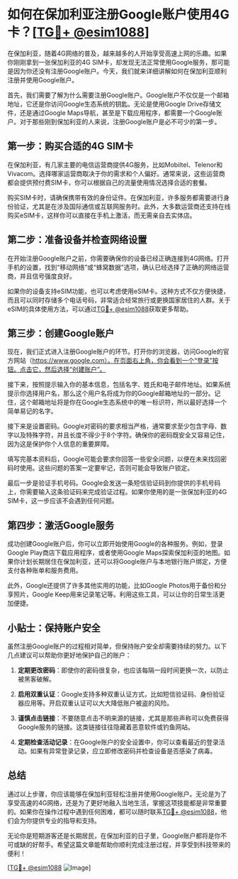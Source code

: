 # 如何在保加利亚注册Google账户使用4G卡？[[TG💪+ @esim1088](https://t.me/s/esim1088)]

在保加利亚，随着4G网络的普及，越来越多的人开始享受高速上网的乐趣。如果你刚刚拿到一张保加利亚的4G SIM卡，却发现无法正常使用Google服务，那可能是因为你还没有注册Google账户。今天，我们就来详细讲解如何在保加利亚顺利注册并使用Google账户。

首先，我们需要了解为什么需要注册Google账户。Google账户不仅仅是一个邮箱地址，它还是你访问Google生态系统的钥匙。无论是使用Google Drive存储文件，还是通过Google Maps导航，甚至是下载应用程序，都需要一个Google账户。对于那些刚到保加利亚的人来说，注册Google账户是必不可少的第一步。

## 第一步：购买合适的4G SIM卡

在保加利亚，有几家主要的电信运营商提供4G服务，比如Mobiltel、Telenor和Vivacom。选择哪家运营商取决于你的需求和个人偏好。通常来说，这些运营商都会提供预付费SIM卡，你可以根据自己的流量使用情况选择合适的套餐。

购买SIM卡时，请确保携带有效的身份证件。在保加利亚，许多服务都需要进行身份验证，尤其是在涉及国际通信或互联网服务时。此外，大多数运营商还支持在线购买eSIM卡，这样你可以直接在手机上激活，而无需亲自去实体店。

## 第二步：准备设备并检查网络设置

在开始注册Google账户之前，你需要确保你的设备已经正确连接到4G网络。打开手机的设置，找到“移动网络”或“蜂窝数据”选项，确认已经选择了正确的网络运营商，并且信号强度良好。

如果你的设备支持eSIM功能，也可以考虑使用eSIM卡。这种方式不仅方便快捷，而且可以同时存储多个电话号码，非常适合经常旅行或更换国家居住的人群。关于eSIM的具体使用方法，可以通过[TG💪+ @esim1088](https://t.me/s/esim1088)获取更多帮助。

## 第三步：创建Google账户

现在，我们正式进入注册Google账户的环节。打开你的浏览器，访问Google的官方网站（https://www.google.com）。在页面右上角，你会看到一个“登录”按钮。点击它，然后选择“创建账户”。

接下来，按照提示输入你的基本信息，包括名字、姓氏和电子邮件地址。如果系统提示你选择用户名，那么这个用户名将成为你的Google邮箱地址的一部分。记住，这个邮箱地址将是你在Google生态系统中的唯一标识符，所以最好选择一个简单易记的名字。

接下来是设置密码。Google对密码的要求相当严格，通常要求至少包含字母、数字以及特殊字符，并且长度不得少于8个字符。确保你的密码既安全又容易记住，因为这是保护你个人信息的重要屏障。

填写完基本资料后，Google可能会要求你回答一些安全问题，以便在未来找回密码时使用。这些问题的答案一定要牢记，否则可能会导致账户锁定。

最后一步是验证手机号码。Google会发送一条短信验证码到你提供的手机号码上，你需要输入这条验证码来完成验证过程。如果你使用的是一张保加利亚的4G SIM卡，这一步应该不会遇到任何问题。

## 第四步：激活Google服务

成功创建Google账户后，你可以立即开始使用Google的各种服务。例如，登录Google Play商店下载应用程序，或者使用Google Maps探索保加利亚的地图。如果你计划长期居住在保加利亚，还可以将Google账户与本地银行账户绑定，方便支付各种账单和服务费用。

此外，Google还提供了许多其他实用的功能，比如Google Photos用于备份和分享照片，Google Keep用来记录笔记等。利用这些工具，可以让你的日常生活更加便捷。

## 小贴士：保持账户安全

虽然注册Google账户的过程相对简单，但保持账户安全却需要持续的努力。以下几点建议可以帮助你更好地保护自己的账户：

1. **定期更改密码**：即使你的密码很复杂，也应该每隔一段时间更换一次，以防止被黑客破解。
   
2. **启用双重认证**：Google支持多种双重认证方式，比如短信验证码、身份验证器应用等。开启双重认证可以大大降低账户被盗的风险。

3. **谨慎点击链接**：不要随意点击不明来源的链接，尤其是那些声称可以免费获得Google服务的链接。这类链接往往隐藏着恶意软件或钓鱼网站。

4. **定期检查活动记录**：在Google账户的安全设置中，你可以查看最近的登录活动。如果有异常登录记录，应立即修改密码并检查设备是否感染了病毒。

## 总结

通过以上步骤，你应该能够在保加利亚轻松注册并使用Google账户。无论是为了享受高速的4G网络，还是为了更好地融入当地生活，掌握这项技能都是非常重要的。如果你在操作过程中遇到任何困难，都可以随时联系[TG💪+ @esim1088](https://t.me/s/esim1088)，他们会为你提供专业的指导和支持。

无论你是短期游客还是长期居民，在保加利亚的日子里，Google账户都将是你不可或缺的好帮手。希望这篇文章能帮助你顺利完成注册过程，并享受到科技带来的便利！

[[TG💪+ @esim1088](https://t.me/s/esim1088) ![Image](https://i.postimg.cc/4NQfJmqS/Snipaste-2025-05-13-00-14-12.png)]
